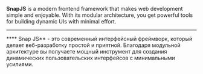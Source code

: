 **SnapJS** is a modern frontend framework that makes web development simple and enjoyable. With its modular architecture, you get powerful tools for building dynamic UIs with minimal effort.

---------------------------------------------------------------------------------------------------------------------------------------------------

**** Snap JS** - это современный интерфейсный фреймворк, который делает веб-разработку простой и приятной. Благодаря модульной архитектуре вы получаете мощный инструмент для создания динамических пользовательских интерфейсов с минимальными усилиями.
